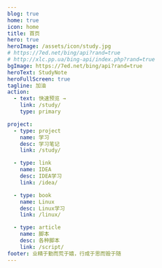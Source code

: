 ```yaml
---
blog: true
home: true
icon: home
title: 首页
hero: true
heroImage: /assets/icon/study.jpg
# https://7ed.net/bing/api?rand=true
# http://xlc.pp.ua/bing-api/index.php?rand=true
bgImage: https://7ed.net/bing/api?rand=true
heroText: StudyNote
heroFullScreen: true
tagline: 加油
action:
  - text: 快速预览 →
    link: /study/
    type: primary

project:
  - type: project
    name: 学习
    desc: 学习笔记
    link: /study/

  - type: link
    name: IDEA
    desc: IDEA学习
    link: /idea/

  - type: book
    name: Linux
    desc: Linux学习
    link: /linux/

  - type: article
    name: 脚本
    desc: 各种脚本
    link: /script/
footer: 业精于勤而荒于嬉，行成于思而毁于随
---
```

